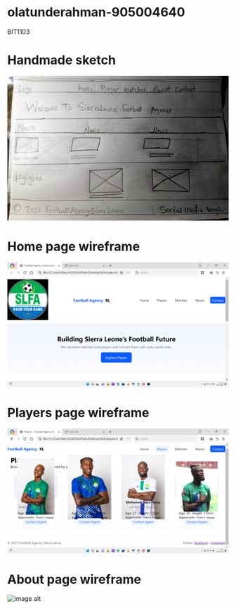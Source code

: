 # olatunderahman-905004640
BIT1103
# Handmade sketch
![image alt](https://github.com/Olatunde2025/olatunderahman-905004640/blob/d5e4aa2c19ad1f859574a219f79d521d337b9c0a/hand%20draw%20sketch.jpg)

# Home page wireframe
![image alt](https://github.com/Olatunde2025/olatunderahman-905004640/blob/b01fe906ecdfba767726ac79c331320b7625b4ea/home.png)

# Players page wireframe
![image](https://github.com/Olatunde2025/olatunderahman-905004640/blob/e4327f92c4be7de14fb809188fa3cd8cf2b6c72f/players.png)

# About page wireframe
![image alt]()
